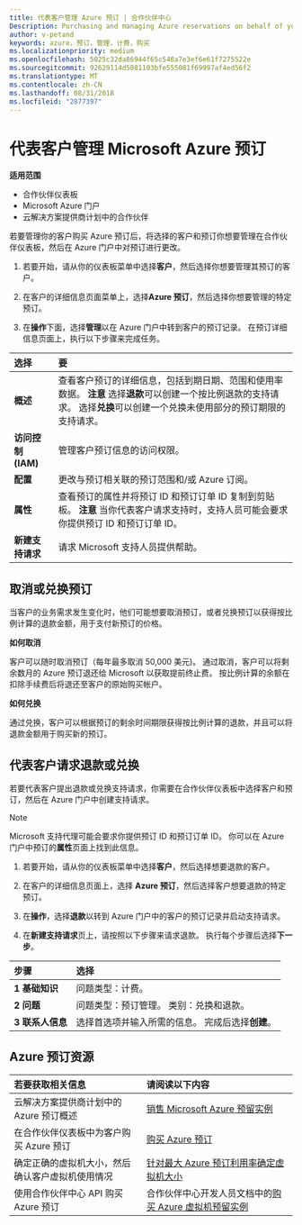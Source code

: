 ```yaml
---
title: 代表客户管理 Azure 预订 | 合作伙伴中心
Description: Purchasing and managing Azure reservations on behalf of your customers.
author: v-petand
keywords: azure，预订，管理，计费，购买
ms.localizationpriority: medium
ms.openlocfilehash: 5025c32da86944f65c548a7e3ef6e61f7275522e
ms.sourcegitcommit: 92629114d5081103bfe555081f69997af4ed56f2
ms.translationtype: MT
ms.contentlocale: zh-CN
ms.lasthandoff: 08/31/2018
ms.locfileid: "2877397"
---
```

# <a name="manage-microsoft-azure-reservations-on-behalf-of-your-customers"></a>代表客户管理 Microsoft Azure 预订

**适用范围**

-  合作伙伴仪表板
-  Microsoft Azure 门户
-  云解决方案提供商计划中的合作伙伴

若要管理你的客户购买 Azure 预订后，将选择的客户和预订你想要管理在合作伙伴仪表板，然后在 Azure 门户中对预订进行更改。 

1. 若要开始，请从你的仪表板菜单中选择**客户**，然后选择你想要管理其预订的客户。 

2. 在客户的详细信息页面菜单上，选择**Azure 预订**，然后选择你想要管理的特定预订。  

3. 在**操作**下面，选择**管理**以在 Azure 门户中转到客户的预订记录。 在预订详细信息页面上，执行以下步骤来完成任务。  

| **选择**   | **要**    |
|:-----------------------------|:-----------------|
| **概述**   | 查看客户预订的详细信息，包括到期日期、范围和使用率数据。 **注意** 选择**退款**可以创建一个按比例退款的支持请求。 选择**兑换**可以创建一个兑换未使用部分的预订期限的支持请求。  
| **访问控制 (IAM)**   | 管理客户预订信息的访问权限。|
| **配置**   | 更改与预订相关联的预订范围和/或 Azure 订阅。    |
| **属性**   | 查看预订的属性并将预订 ID 和预订订单 ID 复制到剪贴板。 **注意** 当你代表客户请求支持时，支持人员可能会要求你提供预订 ID 和预订订单 ID。    |
| **新建支持请求**    | 请求 Microsoft 支持人员提供帮助。   |
 
## <a name="cancel-or-exchange-a-reservation"></a>取消或兑换预订 
当客户的业务需求发生变化时，他们可能想要取消预订，或者兑换预订以获得按比例计算的退款金额，用于支付新预订的价格。 

**如何取消**

客户可以随时取消预订（每年最多取消 50,000 美元)。 通过取消，客户可以将剩余数月的 Azure 预订退还给 Microsoft 以获取提前终止费。 按比例计算的余额在扣除手续费后将退还至客户的原始购买帐户。 

**如何兑换** 

通过兑换，客户可以根据预订的剩余时间期限获得按比例计算的退款，并且可以将退款金额用于购买新的预订。   

## <a name="request-a-refund-or-exchange-on-behalf-of-a-customer"></a>代表客户请求退款或兑换 

若要代表客户提出退款或兑换支持请求，你需要在合作伙伴仪表板中选择客户和预订，然后在 Azure 门户中创建支持请求。 

>[!NOTE]
>Microsoft 支持代理可能会要求你提供预订 ID 和预订订单 ID。 你可以在 Azure 门户中预订的**属性**页面上找到此信息。 

1. 若要开始，请从你的仪表板菜单中选择**客户**，然后选择想要退款的客户。 

2. 在客户的详细信息页面上，选择 **Azure 预订**，然后选择客户想要退款的特定预订。  

3. 在**操作**，选择**退款**以转到 Azure 门户中的客户的预订记录并启动支持请求。  

4. 在**新建支持请求**页上，请按照以下步骤来请求退款。 执行每个步骤后选择**下一步**。 

|**步骤**   |**选择**    |
|:-----------------------------|:-----------------|
|**1 基础知识**   |问题类型：计费。  |
|**2 问题**   |问题类型：预订管理。 类别：兑换和退款。 |
|**3 联系人信息**   |选择首选项并输入所需的信息。 完成后选择**创建**。   |

## <a name="azure-reservations-resources"></a>Azure 预订资源
|**若要获取相关信息**   |**请阅读以下内容**    |
|:-----------------------------|:-----------------|
|云解决方案提供商计划中的 Azure 预订概述  | [销售 Microsoft Azure 预留实例](azure-reservations.md) |
|在合作伙伴仪表板中为客户购买 Azure 预订   |[购买 Azure 预订](azure-reservations-buying.md) |
|确定正确的虚拟机大小，然后确认客户虚拟机使用情况   |[针对最大 Azure 预订利用率确定虚拟机大小](azure-usage.md)   |
|使用合作伙伴中心 API 购买 Azure 预订 | 合作伙伴中心开发人员文档中的[购买 Azure 虚拟机预留实例](https://docs.microsoft.com/partner-center/develop/purchase-azure-reservations)

